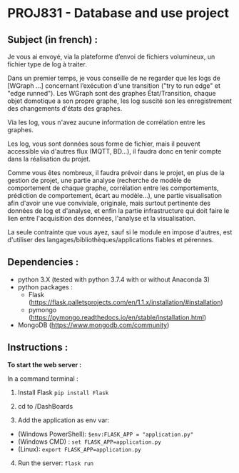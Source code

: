 # PROJ831 - Database and use project

## Subject (in french) :

Je vous ai envoyé, via la plateforme d’envoi de fichiers volumineux, un fichier type de log à traiter.

Dans un premier temps, je vous conseille de ne regarder que les logs de [WGraph ...] concernant l’exécution d'une transition ("try to run edge" et "edge runned"). Les WGraph sont des graphes État/Transition, chaque objet domotique a son propre graphe, les log suscité son les enregistrement des changements d'états des graphes.

Via les log, vous n'avez aucune information de corrélation entre les graphes.

Les log, vous sont données sous forme de fichier, mais il peuvent accessible via d'autres flux (MQTT, BD...), il faudra donc en tenir compte dans la réalisation du projet.

Comme vous êtes nombreux, il faudra prévoir dans le projet, en plus de la gestion de projet, une partie analyse (recherche de modèle de comportement de chaque graphe, corrélation entre les comportements, prédiction de comportement, écart au modèle...), une partie visualisation afin d'avoir une vue conviviale, originale, mais surtout pertinente des données de log et d'analyse, et enfin la partie infrastructure qui doit faire le lien entre l'acquisition des données, l'analyse et la visualisation.

La seule contrainte que vous ayez, sauf si le module en impose d'autres, est d'utiliser des langages/bibliothèques/applications fiables et pérennes.

## Dependencies :

* python 3.X (tested with python 3.7.4 with or without Anaconda 3)
* python packages :
  * Flask (https://flask.palletsprojects.com/en/1.1.x/installation/#installation)
  * pymongo (https://pymongo.readthedocs.io/en/stable/installation.html)
* MongoDB (https://www.mongodb.com/community)

## Instructions :
**To start the web server :**

In a command terminal :

1. Install Flask
`pip install Flask`

2. cd to /DashBoards

3. Add the application as env var:
  * (Windows PowerShell): `$env:FLASK_APP = "application.py"`
  * (Windows CMD) : `set FLASK_APP=application.py`
  * (Linux): `export FLASK_APP=application.py`


4. Run the server:
`flask run`
